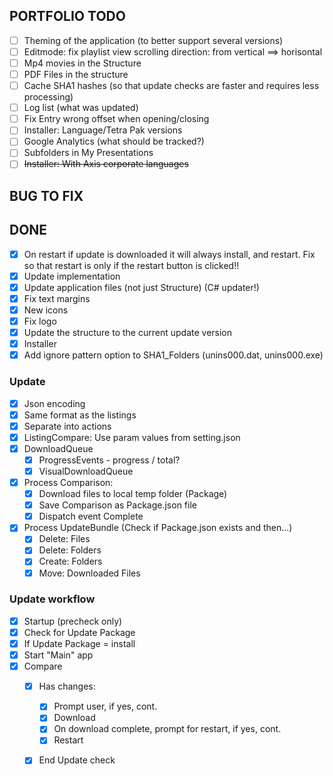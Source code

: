 ## PORTFOLIO TODO
- [ ] Theming of the application (to better support several versions)
- [ ] Editmode: fix playlist view scrolling direction: from vertical ==> horisontal
- [ ] Mp4 movies in the Structure
- [ ] PDF Files in the structure
- [ ] Cache SHA1 hashes (so that update checks are faster and requires less processing)
- [ ] Log list (what was updated)
- [ ] Fix Entry wrong offset when opening/closing
- [ ] Installer: Language/Tetra Pak versions
- [ ] Google Analytics (what should be tracked?)
- [ ] Subfolders in My Presentations
- [ ] ~~Installer: With Axis corporate languages~~

## BUG TO FIX

## DONE
- [x] On restart if update is downloaded it will always install, and restart. Fix so that restart is only if the restart button is clicked!!
- [x] Update implementation
- [x] Update application files (not just Structure) (C# updater!)
- [x] Fix text margins
- [x] New icons
- [x] Fix logo
- [x] Update the structure to the current update version
- [x] Installer
- [x] Add ignore pattern option to SHA1_Folders (unins000.dat, unins000.exe)

### Update
- [x] Json encoding
- [x] Same format as the listings
- [x] Separate into actions
- [x] ListingCompare: Use param values from setting.json
- [x] DownloadQueue
    - [x] ProgressEvents - progress / total?
    - [x] VisualDownloadQueue
- [x] Process Comparison:
    - [x] Download files to local temp folder (Package)
    - [x] Save Comparison as Package.json file
    - [x] Dispatch event Complete
- [x] Process UpdateBundle (Check if Package.json exists and then...)
    - [x] Delete: Files
    - [x] Delete: Folders
    - [x] Create: Folders
    - [x] Move: Downloaded Files

### Update workflow
- [x] Startup (precheck only)
- [x] Check for Update Package
- [x] If Update Package = install
- [x] Start "Main" app
- [x] Compare
    - [x] Has changes:
        - [x] Prompt user, if yes, cont.
        - [x] Download
        - [x] On download complete, prompt for restart, if yes, cont.
        - [x] Restart
    - [x] End Update check


